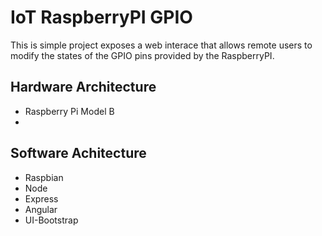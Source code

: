 # IoT RaspberryPI GPIO

This is simple project exposes a web interace that allows remote users to modify the states of the GPIO pins provided by the RaspberryPI.

## Hardware Architecture
- Raspberry Pi Model B
- 
## Software Achitecture
- Raspbian
- Node
- Express
- Angular
- UI-Bootstrap
